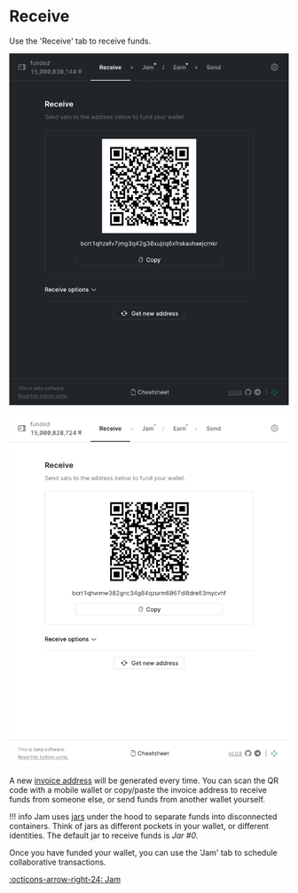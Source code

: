 # Receive

Use the 'Receive' tab to receive funds.

![](../assets/interface/receive.png#only-dark)

![](../assets/interface/receive-light.png#only-light)

A new [invoice address][address] will be generated every time. You can scan the
QR code with a mobile wallet or copy/paste the invoice address to receive funds
from someone else, or send funds from another wallet yourself.

!!! info
    Jam uses [jars][jars] under the hood to separate funds into disconnected
    containers. Think of jars as different pockets in your wallet, or different
    identities. The default jar to receive funds is *Jar #0*.

Once you have funded your wallet, you can use the 'Jam' tab to schedule
collaborative transactions.

[jars]: /glossary/#jar
[address]: /glossary/#address

[:octicons-arrow-right-24: Jam][jam]

[jam]: 02-jam.md
